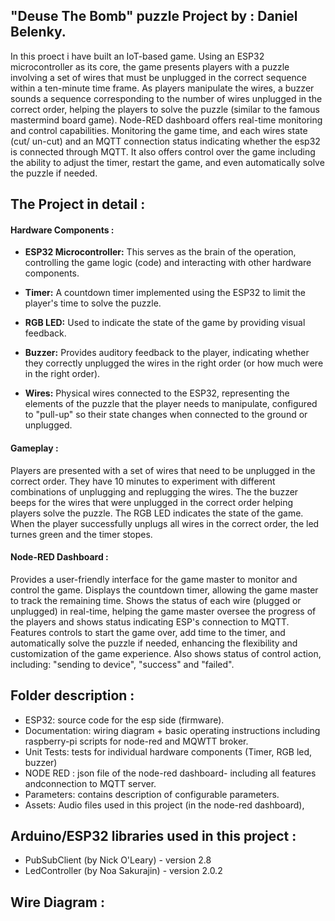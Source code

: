 ## "Deuse The Bomb" puzzle Project by : Daniel Belenky.
In this proect i have built an IoT-based game. Using an ESP32 microcontroller as its core, the game presents players with a puzzle involving a set of wires that must be unplugged in the correct sequence within a ten-minute time frame. As players manipulate the wires, a buzzer sounds a sequence corresponding to the number of wires unplugged in the correct order, helping the players to solve the puzzle (similar to the famous mastermind board game). Node-RED dashboard offers real-time monitoring and control capabilities. Monitoring the game time, and each wires state (cut/ un-cut) and an MQTT connection status indicating whether the esp32 is connected through MQTT. It also offers control over the game including the ability to adjust the timer, restart the game, and even automatically solve the puzzle if needed.

## The Project in detail :

#### Hardware Components :

* **ESP32 Microcontroller:** This serves as the brain of the operation, controlling the game logic (code) and interacting with other hardware components.

* **Timer:** A countdown timer implemented using the ESP32 to limit the player's time to solve the puzzle.

* **RGB LED:** Used to indicate the state of the game by providing visual feedback.

* **Buzzer:** Provides auditory feedback to the player, indicating whether they correctly unplugged the wires in the right order (or how much were in the right order).

* **Wires:** Physical wires connected to the ESP32, representing the elements of the puzzle that the player needs to manipulate, configured to "pull-up" so their state changes when connected to the ground or unplugged.

#### Gameplay :

Players are presented with a set of wires that need to be unplugged in the correct order.
They have 10 minutes to experiment with different combinations of unplugging and replugging the wires.
The the buzzer beeps for the wires that were unplugged in the correct order helping players solve the puzzle.
The RGB LED indicates the state of the game.
When the player successfully unplugs all wires in the correct order, the led turnes green and the timer stopes.
#### Node-RED Dashboard :

Provides a user-friendly interface for the game master to monitor and control the game.
Displays the countdown timer, allowing the game master to track the remaining time.
Shows the status of each wire (plugged or unplugged) in real-time, helping the game master oversee the progress of the players and shows status indicating ESP's connection to MQTT.
Features controls to start the game over, add time to the timer, and automatically solve the puzzle if needed, enhancing the flexibility and customization of the game experience.
Also shows status of control action, including: "sending to device", "success" and "failed".

## Folder description :
* ESP32: source code for the esp side (firmware).
* Documentation: wiring diagram + basic operating instructions including raspberry-pi scripts for node-red and MQWTT broker.
* Unit Tests: tests for individual hardware components (Timer, RGB led, buzzer)
* NODE RED : json file of the node-red dashboard- including all features andconnection to MQTT server.
* Parameters: contains description of configurable parameters. 
* Assets: Audio files used in this project (in the node-red dashboard), 

## Arduino/ESP32 libraries used in this project :
* PubSubClient (by Nick O'Leary) - version 2.8
* LedController (by Noa Sakurajin) - version 2.0.2

## Wire Diagram :

  

